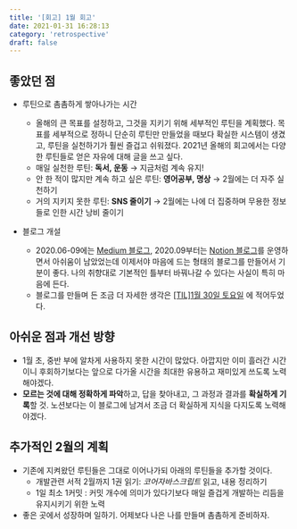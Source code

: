 ```yaml
---
title: '[회고] 1월 회고'
date: 2021-01-31 16:28:13
category: 'retrospective'
draft: false
---
```

## 좋았던 점
- 루틴으로 촘촘하게 쌓아나가는 시간
  - 올해의 큰 목표를 설정하고, 그것을 지키기 위해 세부적인 루틴을 계획했다. 목표를 세부적으로 정하니 단순히 루틴만 만들었을 때보다 확실한 시스템이 생겼고, 루틴을 실천하기가 훨씬 즐겁고 쉬워졌다. 2021년 올해의 회고에서는 다양한 루틴들로 얻은 자유에 대해 글을 쓰고 싶다.
  - 매일 실천한 루틴: **독서, 운동** → 지금처럼 계속 유지!
  - 안 한 적이 많지만 계속 하고 싶은 루틴: **영어공부, 명상** → 2월에는 더 자주 실천하기
  - 거의 지키지 못한 루틴: **SNS 줄이기** → 2월에는 나에 더 집중하며 무용한 정보들로 인한 시간 낭비 줄이기

- 블로그 개설
  - 2020.06-09에는 [Medium 블로그](https://medium.com/@positivelypassionate), 2020.09부터는 [Notion 블로그](https://sunmin-dev.oopy.io/)를 운영하면서 아쉬움이 남았었는데 이제서야 마음에 드는 형태의 블로그를 만들어서 기분이 좋다. 나의 취향대로 기본적인 틀부터 바꿔나갈 수 있다는 사실이 특히 마음에 든다.
  - 블로그를 만들며 든 조금 더 자세한 생각은 [[TIL]1월 30일 토요일](https://sunmin.netlify.app/TIL/30Jan/) 에 적어두었다.

## 아쉬운 점과 개선 방향
- 1월 초, 중반 부에 알차게 사용하지 못한 시간이 많았다. 아깝지만 이미 흘러간 시간이니 후회하기보다는 앞으로 다가올 시간을 최대한 유용하고 재미있게 쓰도록 노력해야겠다.
- **모르는 것에 대해 정확하게 파악**하고, 답을 찾아내고, 그 과정과 결과를 **확실하게 기록**할 것. 노션보다는 이 블로그에 남겨서 조금 더 확실하게 지식을 다지도록 노력해야겠다.

## 추가적인 2월의 계획
- 기존에 지켜왔던 루틴들은 그대로 이어나가되 아래의 루틴들을 추가할 것이다.
  - 개발관련 서적 2월까지 1권 읽기: _코어자바스크립트_ 읽고, 내용 정리하기
  - 1일 최소 1커밋 : 커밋 개수에 의미가 있다기보다 매일 즐겁게 개발하는 리듬을 유지시키기 위한 노력
- 좋은 곳에서 성장하며 일하기. 어제보다 나은 나를 만들며 촘촘하게 준비하자.


